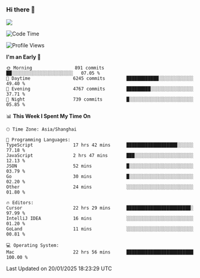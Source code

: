 ### Hi there 👋

<!--
**JJAYCHEN1e/jjaychen1e** is a ✨ _special_ ✨ repository because its `README.md` (this file) appears on your GitHub profile.

Here are some ideas to get you started:

- 🔭 I’m currently working on ...
- 🌱 I’m currently learning ...
- 👯 I’m looking to collaborate on ...
- 🤔 I’m looking for help with ...
- 💬 Ask me about ...
- 📫 How to reach me: ...
- 😄 Pronouns: ...
- ⚡ Fun fact: ...
-->

[![](https://github-readme-stats.vercel.app/api?username=jjaychen1e&show_icons=true)](https://github.com/jjaychen1e/github-readme-stats?count_private=true)

<!--START_SECTION:waka-->
![Code Time](http://img.shields.io/badge/Code%20Time-1%2C751%20hrs%2030%20mins-blue)

![Profile Views](http://img.shields.io/badge/Profile%20Views-1-blue)

**I'm an Early 🐤** 

```text
🌞 Morning                891 commits         ██░░░░░░░░░░░░░░░░░░░░░░░   07.05 % 
🌆 Daytime                6245 commits        ████████████░░░░░░░░░░░░░   49.40 % 
🌃 Evening                4767 commits        █████████░░░░░░░░░░░░░░░░   37.71 % 
🌙 Night                  739 commits         █░░░░░░░░░░░░░░░░░░░░░░░░   05.85 % 
```


📊 **This Week I Spent My Time On** 

```text
🕑︎ Time Zone: Asia/Shanghai

💬 Programming Languages: 
TypeScript               17 hrs 42 mins      ███████████████████░░░░░░   77.18 % 
JavaScript               2 hrs 47 mins       ███░░░░░░░░░░░░░░░░░░░░░░   12.13 % 
JSON                     52 mins             █░░░░░░░░░░░░░░░░░░░░░░░░   03.79 % 
Go                       30 mins             █░░░░░░░░░░░░░░░░░░░░░░░░   02.20 % 
Other                    24 mins             ░░░░░░░░░░░░░░░░░░░░░░░░░   01.80 % 

🔥 Editors: 
Cursor                   22 hrs 29 mins      ████████████████████████░   97.99 % 
IntelliJ IDEA            16 mins             ░░░░░░░░░░░░░░░░░░░░░░░░░   01.20 % 
GoLand                   11 mins             ░░░░░░░░░░░░░░░░░░░░░░░░░   00.81 % 

💻 Operating System: 
Mac                      22 hrs 56 mins      █████████████████████████   100.00 % 
```


 Last Updated on 20/01/2025 18:23:29 UTC
<!--END_SECTION:waka-->
